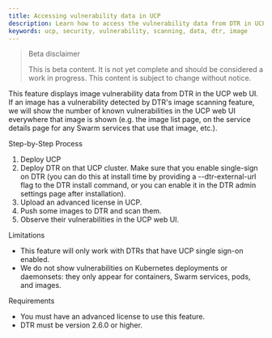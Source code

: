 ```yaml
---
title: Accessing vulnerability data in UCP
description: Learn how to access the vulnerability data from DTR in UCP
keywords: ucp, security, vulnerability, scanning, data, dtr, image
---
```


> Beta disclaimer
>
> This is beta content. It is not yet complete and should be considered a work in progress. This content is subject to change without notice.

This feature displays image vulnerability data from DTR in the UCP web UI. If an image has a vulnerability detected by DTR's image scanning feature, we will show the number of known vulnerabilities in the UCP web UI everywhere that image is shown (e.g. the image list page, on the service details page for any Swarm services that use that image, etc.).


Step-by-Step Process

1. Deploy UCP
2. Deploy DTR on that UCP cluster. Make sure that you enable single-sign on DTR (you can do this at install time by providing a --dtr-external-url flag to the DTR install command, or you can enable it in the DTR admin settings page after installation).
3. Upload an advanced license in UCP.
4. Push some images to DTR and scan them.
5. Observe their vulnerabilities in the UCP web UI.

Limitations

* This feature will only work with DTRs that have UCP single sign-on enabled.
* We do not show vulnerabilities on Kubernetes deployments or daemonsets: they only appear for containers, Swarm services, pods, and images.

Requirements

* You must have an advanced license to use this feature.
* DTR must be version 2.6.0 or higher.

